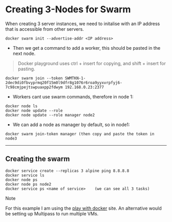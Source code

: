 # Creating 3-Nodes for Swarm 

When creating 3 server instances, we need to initalise with an IP address that is accessible from other servers.

```
docker swarm init --advertise-addr <IP address>  
```

- Then we get a command to add a worker, this should be pasted in the next node.
> Docker playground uses ctrl + insert for copying, and shift + insert for pasting.

```
docker swarm join --token SWMTKN-1-2dec9di0fbvyprmq20f15m0l9dfr8g1076r6roa9yyxvrpfyj6-7c98cmjpejtswpuaxpp2fdwym 192.168.0.23:2377  
```

- Workers cant use swarm commands, therefore in node 1:

```
docker node ls
docker node update --role
docker node update --role manager node2
```

- We can add a node as manager by default, so in node1:
```
docker swarm join-token manager (then copy and paste the token in node3
```
---

## Creating the swarm 

```
docker service create --replicas 3 alpine ping 8.8.8.8
docker service ls
docker node ps
docker node ps node2 
docker service ps <name of service>    (we can see all 3 tasks)
```


> [!NOTE]
> For this example I am using the [play with docker](https://labs.play-with-docker.com) site. An alternative would be setting up Multipass to run multiple VMs.